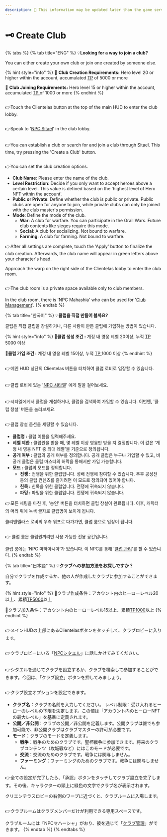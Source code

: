 ```yaml
---
description: 🛑 This information may be updated later than the game server data.
---
```


# 🗝️ Create Club

{% tabs %}
{% tab title="ENG" %}
💡**Looking for a way to join a club?**

You can either create your own club or join one created by someone else.

{% hint style="info" %}
🎯 **Club Creation Requirements:** Hero level 20 or higher within the account, accumulated [TP](../../getting-started-guide/how-to-training.md#id-2-resetting-tp) of 5000 or more&#x20;

🎯 **Club Joining Requirements:** Hero level 15 or higher within the account, accumulated [TP ](../../getting-started-guide/how-to-training.md#id-2-resetting-tp)of 1000 or more
{% endhint %}

<figure><img src="../../.gitbook/assets/image (91).png" alt=""><figcaption></figcaption></figure>

👉Touch the Clientelas button at the top of the main HUD to enter the club lobby.

<figure><img src="../../.gitbook/assets/image (92).png" alt=""><figcaption></figcaption></figure>

👉Speak to '[NPC Sitael](../../field-info/rotten-hill/clientelas-club-lobby/npc-club.md)' in the club lobby.

<figure><img src="../../.gitbook/assets/image (93).png" alt=""><figcaption></figcaption></figure>

👉You can establish a club or search for and join a club through Sitael. This time, try pressing the 'Create a Club' button.

<figure><img src="../../.gitbook/assets/image (94).png" alt=""><figcaption></figcaption></figure>

👉You can set the club creation options.

* **Club Name**: Please enter the name of the club.&#x20;
* **Level Restriction**: Decide if you only want to accept heroes above a certain level. This value is defined based on the 'highest level of Hero NFT within the account'.&#x20;
* **Public or Private**: Define whether the club is public or private. Public clubs are open for anyone to join, while private clubs can only be joined with the club master's permission.&#x20;
* **Mode**: Define the mode of the club.&#x20;
  * **War**: A club for warfare. You can participate in the Grail Wars. Future club contents like sieges require this mode.&#x20;
  * **Social**: A club for socializing. Not bound to warfare.&#x20;
  * **Farming**: A club for farming. Not bound to warfare.

👉After all settings are complete, touch the 'Apply' button to finalize the club creation. Afterwards, the club name will appear in green letters above your character's head.

Approach the warp on the right side of the Clientelas lobby to enter the club room.

<figure><img src="../../.gitbook/assets/image (95).png" alt=""><figcaption></figcaption></figure>

👉The club room is a private space available only to club members.

In the club room, there is 'NPC Mahashia' who can be used for '[Club Management](club-management.md#eng)'.
{% endtab %}

{% tab title="한국어" %}
💡**클럽을 직접 만들어 볼까요?**

클럽은 직접 클럽을 창설하거나, 다른 사람이 만든 클럽에 가입하는 방법이 있습니다.

{% hint style="info" %}
🎯**클럽 생성 조건 :** 계정 내 영웅 레벨 20이상, 누적 [TP](../../getting-started-guide/how-to-training.md#id-2-tp) 5000 이상

🎯**클럽 가입 조건 :** 계정 내 영웅 레벨 15이상, 누적 [TP ](../../getting-started-guide/how-to-training.md#id-2-tp)1000 이상
{% endhint %}

<figure><img src="../../.gitbook/assets/image (91).png" alt=""><figcaption></figcaption></figure>

👉메인 HUD 상단의 Clientelas 버튼을 터치하여 클럽 로비로 입장할 수 있습니다.&#x20;

<figure><img src="../../.gitbook/assets/image (92).png" alt=""><figcaption></figcaption></figure>

👉클럽 로비에 있는 '[NPC 시타엘](../../field-info/rotten-hill/clientelas-club-lobby/npc-club.md)' 에게 말을 걸어보세요.

<figure><img src="../../.gitbook/assets/image (93).png" alt=""><figcaption></figcaption></figure>

👉시타엘에게서 클럽을 개설하거나, 클럽을 검색하여 가입할 수 있습니다. 이번엔, '클럽 창설' 버튼을 눌러보세요.

<figure><img src="../../.gitbook/assets/image (111).png" alt=""><figcaption></figcaption></figure>

👉클럽 창설 옵션을 세팅할 수 있습니다.

* **클럽명 :** 클럽 이름을 입력해주세요.
* **레벨 제한 :** 클럽원을 받을 때, 몇 레벨 이상 영웅만 받을 지 결정합니다. 이 값은 '계정 내 영웅 NFT 중 최대 레벨'을 기준으로 정의됩니다.
* **공개 여부 :** 클럽의 공개 여부를 정의합니다. 공개 클럽은 누구나 가입할 수 있고, 비공개 클럽은 클럽 마스터의 허락을 통해서만 가입 가능합니다.
* **모드 :** 클럽의 모드를 정의합니다.&#x20;
  * **전쟁 :** 전쟁을 위한 클럽입니다. 성배 전쟁에 참여할 수 있습니다. 추후 공성전 등의 클럽 컨텐츠를 즐기려면 이 모드로 정의되어 있어야 합니다.
  * **친목 :** 친목을 위한 클럽입니다. 전쟁에 귀속되지 않습니다.
  * **파밍 :** 파밍을 위한 클럽입니다. 전쟁에 귀속되지 않습니다.

👉모든 세팅을 마친 후, '승인' 버튼을 터치하면 클럽 창설이 완료됩니다. 이후, 캐릭터의 머리 위에 녹색 글자로 클럽명이 보이게 됩니다.

클리엔텔라스 로비의 우측 워프로 다가가면, 클럽 룸으로 입장이 됩니다.

<figure><img src="../../.gitbook/assets/image (95).png" alt=""><figcaption></figcaption></figure>

👉 클럽 룸은 클럽원끼리만 사용 가능한 전용 공간입니다.

클럽 룸에는 'NPC 마하아시아'가 있습니다. 이 NPC를 통해 '[클럽 관리](club-management.md#undefined-1)'를 할 수 있습니다.
{% endtab %}

{% tab title="日本語" %}
💡**クラブへの参加方法をお探しですか？**

自分でクラブを作成するか、他の人が作成したクラブに参加することができます。

{% hint style="info" %}
🎯クラブ作成条件：アカウント内のヒーローレベル20以上、累積[TP5000](../../getting-started-guide/how-to-training.md#id-2tpnorisetto)以上&#x20;

🎯クラブ加入条件：アカウント内のヒーローレベル15以上、累積[TP1000](../../getting-started-guide/how-to-training.md#id-2tpnorisetto)以上
{% endhint %}

<figure><img src="../../.gitbook/assets/image (91).png" alt=""><figcaption></figcaption></figure>

👉メインHUDの上部にあるClientelasボタンをタッチして、クラブロビーに入ります。

<figure><img src="../../.gitbook/assets/image (92).png" alt=""><figcaption></figcaption></figure>

👉クラブロビーにいる「[NPCシタエル](../../field-info/rotten-hill/clientelas-club-lobby/npc-club.md)」に話しかけてみてください。

<figure><img src="../../.gitbook/assets/image (93).png" alt=""><figcaption></figcaption></figure>

👉シタエルを通じてクラブを設立するか、クラブを検索して参加することができます。今回は、「クラブ設立」ボタンを押してみましょう。

<figure><img src="../../.gitbook/assets/image (111).png" alt=""><figcaption></figcaption></figure>

👉クラブ設立オプションを設定できます。

* **クラブ名：**&#x30AF;ラブの名前を入力してください。 レベル制限：受け入れるヒーローのレベルの下限を決定します。この値は「アカウント内のヒーローNFTの最大レベル」を基準に定義されます。&#x20;
* **公開／非公開**：クラブの公開／非公開を定義します。公開クラブは誰でも参加可能で、非公開クラブはクラブマスターの許可が必要です。&#x20;
* **モード**：クラブのモードを定義します。&#x20;
  * **戦争**：戦争のためのクラブです。聖杯戦争に参加できます。将来のクラブコンテンツ（攻城戦など）にはこのモードが必要です。&#x20;
  * **交流**：交流のためのクラブです。戦争には関与しません。&#x20;
  * **ファーミング**：ファーミングのためのクラブです。戦争には関与しません。

👉全ての設定が完了したら、「承認」ボタンをタッチしてクラブ設立を完了します。その後、キャラクターの頭上に緑色の文字でクラブ名が表示されます。

クリエンテラスロビーの右側のワープに近づくと、クラブルームに入場します。

<figure><img src="../../.gitbook/assets/image (95).png" alt=""><figcaption></figcaption></figure>

👉クラブルームはクラブメンバーだけが利用できる専用スペースです。

クラブルームには「NPCマハーシャ」がおり、彼を通じて「[クラブ管理](club-management.md#ri-ben-yu)」ができます。
{% endtab %}
{% endtabs %}
